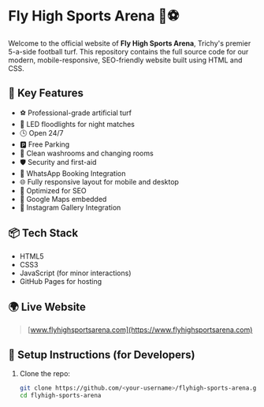 # Fly High Sports Arena 🌿⚽

Welcome to the official website of **Fly High Sports Arena**, Trichy's premier 5-a-side football turf. This repository contains the full source code for our modern, mobile-responsive, SEO-friendly website built using HTML and CSS.

## 🌟 Key Features

- ⚽ Professional-grade artificial turf
- 🔋 LED floodlights for night matches
- 🕓 Open 24/7
- 🅿️ Free Parking
- 🧼 Clean washrooms and changing rooms
- 🛡️ Security and first-aid
- 📲 WhatsApp Booking Integration
- 🌐 Fully responsive layout for mobile and desktop
- 🧠 Optimized for SEO
- 📍 Google Maps embedded
- 📸 Instagram Gallery Integration

## 📦 Tech Stack

- HTML5
- CSS3
- JavaScript (for minor interactions)
- GitHub Pages for hosting

## 🌍 Live Website

> [www.flyhighsportsarena.com](https://www.flyhighsportsarena.com)

## 🚀 Setup Instructions (for Developers)

1. Clone the repo:
   ```bash
   git clone https://github.com/<your-username>/flyhigh-sports-arena.git
   cd flyhigh-sports-arena
